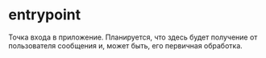# entrypoint

Точка входа в приложение. 
Планируется, что здесь будет получение от пользователя сообщения и, может быть, его первичная обработка. 
